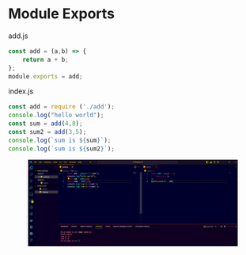 # Module Exports

add.js

```javascript
const add = (a,b) => {
    return a + b;  
};
module.exports = add;
```

index.js

```javascript
const add = require ('./add');
console.log("hello world");
const sum = add(4,8);
const sum2 = add(3,5);
console.log(`sum is ${sum}`);
console.log(`sum is ${sum2}`);
```

<figure><img src=".gitbook/assets/image (1).png" alt=""><figcaption></figcaption></figure>





